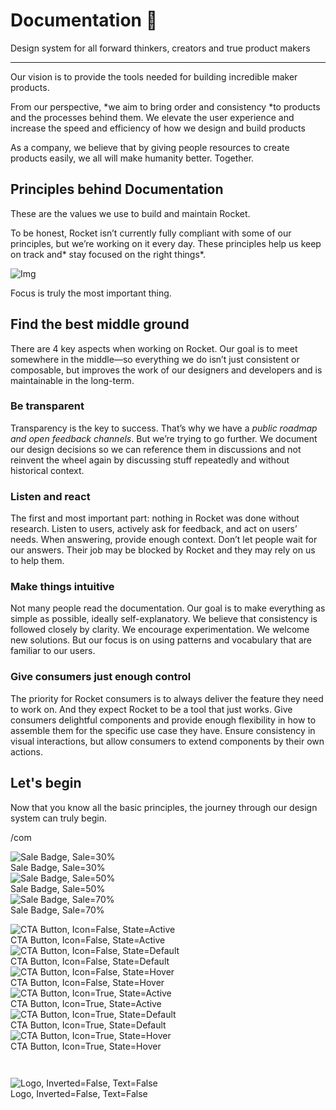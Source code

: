 
# Documentation 🚀

Design system for all forward thinkers, creators and true product makers

---

Our vision is to provide the tools needed for building incredible maker products.

From our perspective, *we aim to bring order and consistency *to products and the processes behind them. We elevate the user experience and increase the speed and efficiency of how we design and build products

As a company, we believe that by giving people resources to create products easily, we all will make humanity better. Together.

## Principles behind Documentation

These are the values we use to build and maintain Rocket.

To be honest, Rocket isn’t currently fully compliant with some of our principles, but we’re working on it every day. These principles help us keep on track and* stay focused on the right things*.

![Img](https://studio-assets.supernova.io/design-systems/14533/9289758a-6300-472a-bbc6-a57098081abf.jpeg?Expires=1990828800&Policy=eyJTdGF0ZW1lbnQiOlt7IlJlc291cmNlIjoiaHR0cHM6Ly9zdHVkaW8tYXNzZXRzLnN1cGVybm92YS5pby9kZXNpZ24tc3lzdGVtcy8xNDUzMy85Mjg5NzU4YS02MzAwLTQ3MmEtYmJjNi1hNTcwOTgwODFhYmYuanBlZyIsIkNvbmRpdGlvbiI6eyJEYXRlTGVzc1RoYW4iOnsiQVdTOkVwb2NoVGltZSI6MTk5MDgyODgwMH19fV19&Signature=E9DL6D-ZtS~4qaH18y5tnHC4gtpQUzZb85NmDFMuezn~MaWHPSumzBv6tXkxGqSgGyKh~9FaYnbfHkcJhU~4F~jdbuY70gbRxUpvnBtyCpz8o0mci-d2A9WoIZ3RGl11izD3c2WMfUaKhSaFlUw8cTGP-9vrqeUi58O2P4zYT9eAeyvOIFzQXgIgljhxiB9mIVU5a4j1vDL8ntJpagEZukKRskOgMrrB4LNQ-nRsvXFF7W5C5EkdoZPZf4jFxcQu2Yj6M9-bqNBXubYMsYYhEXqvqUOAnYVaE59E5PSSe43HKv2gp1ajSJ3ttHtTtCITO8Vyfh1FoTl03Z18ki8iZg__&Key-Pair-Id=APKAJGK34LCCAUR7N6LA)

Focus is truly the most important thing.

## Find the best middle ground

There are 4 key aspects when working on Rocket. Our goal is to meet somewhere in the middle—so everything we do isn’t just consistent or composable, but improves the work of our designers and developers and is maintainable in the long-term.

### Be transparent

Transparency is the key to success. That’s why we have a *public roadmap and open feedback channels*. But we’re trying to go further. We document our design decisions so we can reference them in discussions and not reinvent the wheel again by discussing stuff repeatedly and without historical context.

### Listen and react

The first and most important part: nothing in Rocket was done without research. Listen to users, actively ask for feedback, and act on users’ needs. When answering, provide enough context. Don’t let people wait for our answers. Their job may be blocked by Rocket and they may rely on us to help them.

### Make things intuitive

Not many people read the documentation. Our goal is to make everything as simple as possible, ideally self-explanatory. We believe that consistency is followed closely by clarity. We encourage experimentation. We welcome new solutions. But our focus is on using patterns and vocabulary that are familiar to our users.

### Give consumers just enough control

The priority for Rocket consumers is to always deliver the feature they need to work on. And they expect Rocket to be a tool that just works. Give consumers delightful components and provide enough flexibility in how to assemble them for the specific use case they have. Ensure consistency in visual interactions, but allow consumers to extend components by their own actions.

## Let's begin

Now that you know all the basic principles, the journey through our design system can truly begin.

/com

  
![Sale Badge, Sale=30%](https://studio-assets.supernova.io/design-systems/14533/7711884a-5417-47f4-8e00-f8b498d936e7.png?Expires=1990828800&Policy=eyJTdGF0ZW1lbnQiOlt7IlJlc291cmNlIjoiaHR0cHM6Ly9zdHVkaW8tYXNzZXRzLnN1cGVybm92YS5pby9kZXNpZ24tc3lzdGVtcy8xNDUzMy83NzExODg0YS01NDE3LTQ3ZjQtOGUwMC1mOGI0OThkOTM2ZTcucG5nIiwiQ29uZGl0aW9uIjp7IkRhdGVMZXNzVGhhbiI6eyJBV1M6RXBvY2hUaW1lIjoxOTkwODI4ODAwfX19XX0_&Signature=EjojJYHCmkdgJ~BTAKmJtJZfLADGtGbf~D-R0ojCSrRBoEa0R8cU3ZJZp-TTW-U0lhUryroCEaz00DXraCsHRLscmNQcsxbf7t5C5sQ2qbcXvzwh8eFFIgDUxd0sxQz5yORFjx8NuyNPDct3lzTA8siXSPIOkhoGzKk81FTKo3eRk7v79Kcy90O-Bs0VC92qAHSPqYwHPZfLQncKVVvNJ1mm3~YljdhhevfH6swRih8fl5GaI1-eruBbc2z5Eqk-mngx-9udEnMcpnn9hje5bWeUeW~U5xtjoMSMgiSPUpdQQE0~5DVbyWgKKVuPp42JVIf7U9BjAKW64qiMkeR4gg__&Key-Pair-Id=APKAJGK34LCCAUR7N6LA)  
Sale Badge, Sale=30%  
![Sale Badge, Sale=50%](https://studio-assets.supernova.io/design-systems/14533/a156f1e9-0f3e-4afe-8521-1df74b1b050d.png?Expires=1990828800&Policy=eyJTdGF0ZW1lbnQiOlt7IlJlc291cmNlIjoiaHR0cHM6Ly9zdHVkaW8tYXNzZXRzLnN1cGVybm92YS5pby9kZXNpZ24tc3lzdGVtcy8xNDUzMy9hMTU2ZjFlOS0wZjNlLTRhZmUtODUyMS0xZGY3NGIxYjA1MGQucG5nIiwiQ29uZGl0aW9uIjp7IkRhdGVMZXNzVGhhbiI6eyJBV1M6RXBvY2hUaW1lIjoxOTkwODI4ODAwfX19XX0_&Signature=LUSYJiRLRcr2KUmiDI2G8rmgTtYMAZiRWGQcwAHuy4Wcd42bH8v~JueIU5Ty8qbKhrhLAJZ3Y~ICY69UEaQCfjZKG0q9UGqM87sX-WJHxNkuDbqdSkDIGMd0uXQGqXSbrzlU49Vtx~YQwFqP27xGGYu39A0SIFAr82P71Qn9ky6rR8ehybez9WZ2ho4hsij2A85~E4RdYJkmqSMhdUeqmiZQSihnGEVZS4NiemD3zF5EpdE7T~m-eVqszjngJUKx6YwtqavI9WfcoPKF9ezm44VPvTJ2lng7EtDofM2nbq5isoUz6Da-EjAlR5Y4jNmDmL7iVaWBbweEJ19UGb88qQ__&Key-Pair-Id=APKAJGK34LCCAUR7N6LA)  
Sale Badge, Sale=50%  
![Sale Badge, Sale=70%](https://studio-assets.supernova.io/design-systems/14533/02a53819-0217-4b8a-a7c9-c0749df359d9.png?Expires=1990828800&Policy=eyJTdGF0ZW1lbnQiOlt7IlJlc291cmNlIjoiaHR0cHM6Ly9zdHVkaW8tYXNzZXRzLnN1cGVybm92YS5pby9kZXNpZ24tc3lzdGVtcy8xNDUzMy8wMmE1MzgxOS0wMjE3LTRiOGEtYTdjOS1jMDc0OWRmMzU5ZDkucG5nIiwiQ29uZGl0aW9uIjp7IkRhdGVMZXNzVGhhbiI6eyJBV1M6RXBvY2hUaW1lIjoxOTkwODI4ODAwfX19XX0_&Signature=nNmWairwWyIWzQnpSiBCj~~CRG08hdbvS7m6o6dIzo-HEpHYe2oK7Mqq4LvcHu2l~6oWyH4Mw1wdW~PyzxtbpRmOZeRxxTFvKTiQmR9h8-Dh0g~PiGD79vMDCK~c2pw5bmvuuaYml0TozO4uDZ48oXTq904tIq58BENAfHpW97gxHm01Zh1QtGeRN9KYvkin3FyuqPyHzlOehcmySVwLgPVBeEj9XUT4MvrEkh6elxTOOwa0DFzaMGuo4j4XSxpZf5gzy-VN2PtSHZ4rgKF6LRfSUXaEEC7oTROF1d67qZTXT9JJqnEd2wzPKjgMlWNWKarWDnQ34DvCXfzQyQx32w__&Key-Pair-Id=APKAJGK34LCCAUR7N6LA)  
Sale Badge, Sale=70%  


  
![CTA Button, Icon=False, State=Active](https://studio-assets.supernova.io/design-systems/14533/604cf194-2560-4e6a-ae4a-0fe9a0e7de13.png?Expires=1990828800&Policy=eyJTdGF0ZW1lbnQiOlt7IlJlc291cmNlIjoiaHR0cHM6Ly9zdHVkaW8tYXNzZXRzLnN1cGVybm92YS5pby9kZXNpZ24tc3lzdGVtcy8xNDUzMy82MDRjZjE5NC0yNTYwLTRlNmEtYWU0YS0wZmU5YTBlN2RlMTMucG5nIiwiQ29uZGl0aW9uIjp7IkRhdGVMZXNzVGhhbiI6eyJBV1M6RXBvY2hUaW1lIjoxOTkwODI4ODAwfX19XX0_&Signature=chAc5pbfWGBtbe0LiOe5gCEl0ptywZ~AkVQoFdPiN6fHzz8NO~7P~0dMsR9Uf1F018DZCWJJ6fY60CjSrLsNdVVNFRaJA7TVH-u7Cpy~FkWL93Bgy1K28~em3siGGwHcKWK-LZ5VngoL5d0qPwEosbR04nLAvCMEPiyRcPkQ9G-zSyqD-FJFjYiEnGQxK5F~HByt9idwRV54Dl-cWm9nDFLrtGywgsstihk~S2Gh00s68MBEdt6Rl7jx0CUzaeHpHk1n9v7VugZ0FKiNpdP8VFj5tlYgiV~9mgHNIuOJakM0qyIYQb7qfs3cDvEOWfuy7p3br~s5QAXftK6UWi2CFw__&Key-Pair-Id=APKAJGK34LCCAUR7N6LA)  
CTA Button, Icon=False, State=Active  
![CTA Button, Icon=False, State=Default](https://studio-assets.supernova.io/design-systems/14533/81b8591a-f1a7-4b15-9cfd-4c1af574a518.png?Expires=1990828800&Policy=eyJTdGF0ZW1lbnQiOlt7IlJlc291cmNlIjoiaHR0cHM6Ly9zdHVkaW8tYXNzZXRzLnN1cGVybm92YS5pby9kZXNpZ24tc3lzdGVtcy8xNDUzMy84MWI4NTkxYS1mMWE3LTRiMTUtOWNmZC00YzFhZjU3NGE1MTgucG5nIiwiQ29uZGl0aW9uIjp7IkRhdGVMZXNzVGhhbiI6eyJBV1M6RXBvY2hUaW1lIjoxOTkwODI4ODAwfX19XX0_&Signature=m6ujZfX0Ceu07GTxel8XTy8E~P~GsIsibjFwXyvdCoYW3X15MHxmp1EJJJyn-WtUOM~L5f0VaVuJkEjKBtV~8QCvzS709NNgAjTlz5guiHbPOhbqsm390tNR5ll1zYqZmFT~IG1xgJQfNPu8RNPTlbHwPTPg7a~dW41jxK70LZ-aTJJnEkhLXVJ69RKlnE4g9b4612-OcZ03UTeRcjSjAYhaxIj7XcOgxahcQsFOni9ELsWi9hwYf52lP1vBGj4GwCufK5-xvQvYk9SQKseqGIIFDXzGFFX9v4ohZ7oN8mNzW53d29dAY6OUqelccpA8ToaXfzWAvHzN-ajU49dy~g__&Key-Pair-Id=APKAJGK34LCCAUR7N6LA)  
CTA Button, Icon=False, State=Default  
![CTA Button, Icon=False, State=Hover](https://studio-assets.supernova.io/design-systems/14533/0ab58209-6821-402e-b6cb-3f95b34a05e0.png?Expires=1990828800&Policy=eyJTdGF0ZW1lbnQiOlt7IlJlc291cmNlIjoiaHR0cHM6Ly9zdHVkaW8tYXNzZXRzLnN1cGVybm92YS5pby9kZXNpZ24tc3lzdGVtcy8xNDUzMy8wYWI1ODIwOS02ODIxLTQwMmUtYjZjYi0zZjk1YjM0YTA1ZTAucG5nIiwiQ29uZGl0aW9uIjp7IkRhdGVMZXNzVGhhbiI6eyJBV1M6RXBvY2hUaW1lIjoxOTkwODI4ODAwfX19XX0_&Signature=B8ttfjWME0yOwdqGSF~w8714yOYK1GGE0wte~Jc9VQwLC41WYYN06Gn84FW5fQoTTxcAmFaq37X27vsHVOtlmqQ0zchcTqkFI4azba06cpjZVGpDYGsDElyLtzpsDnbUmQRiLyxJB95vCjW4jjiEv4pz-~bvoPUwWNAQQdeLfhJaoV00soH3ugeFIQN0tTVA4dIiWxtYFGTz4CK5oMP44N5pxLbiRn3gcAc1k3KpftPLcRollXYhLJKPms9FoXOaZsa1GGMwyax1eRzRUMLGrTR50~JNAnqDMAZ8HmZpnybxdrCNOBtUnAwKgOXKFdPOZGsr2cZHMsn52nNiDiunqw__&Key-Pair-Id=APKAJGK34LCCAUR7N6LA)  
CTA Button, Icon=False, State=Hover  
![CTA Button, Icon=True, State=Active](https://studio-assets.supernova.io/design-systems/14533/38b6dc7b-6907-480e-b32f-152b9076f764.png?Expires=1990828800&Policy=eyJTdGF0ZW1lbnQiOlt7IlJlc291cmNlIjoiaHR0cHM6Ly9zdHVkaW8tYXNzZXRzLnN1cGVybm92YS5pby9kZXNpZ24tc3lzdGVtcy8xNDUzMy8zOGI2ZGM3Yi02OTA3LTQ4MGUtYjMyZi0xNTJiOTA3NmY3NjQucG5nIiwiQ29uZGl0aW9uIjp7IkRhdGVMZXNzVGhhbiI6eyJBV1M6RXBvY2hUaW1lIjoxOTkwODI4ODAwfX19XX0_&Signature=gEJBoPIiQTyNnIl4xzaQuZZf7RgOq5TEhK5GmMredol8OZ9iu-X70NvA9TWCNUaEKSqnMgnWiOrA7kyi63e7kvQEb-oxe5XCgQ03pSodTaLg185Jdq4Ek-Zpb~YOTfXX6wLOGRgB4ZfY1R4nac2WkP1ytXeOzpejT7VkhYkobxe3tBwi7JKIlaBm7my~S-dWG~nB1bMiqkJiX5OIdhXN4~kl4nbPFI7gaXwPcUUpTLeX9lfERzk6S5bOBpFrztUzobPqUQY0YEwIFSxDryz0pdMtKaNjdWhuJlS1UIozNNaaB5WTAmF4AHY4a2i73CyEQ7MGdVaCsqH4F8RBWoGS7w__&Key-Pair-Id=APKAJGK34LCCAUR7N6LA)  
CTA Button, Icon=True, State=Active  
![CTA Button, Icon=True, State=Default](https://studio-assets.supernova.io/design-systems/14533/8925d621-9dfc-4ca4-817b-ceb29c157526.png?Expires=1990828800&Policy=eyJTdGF0ZW1lbnQiOlt7IlJlc291cmNlIjoiaHR0cHM6Ly9zdHVkaW8tYXNzZXRzLnN1cGVybm92YS5pby9kZXNpZ24tc3lzdGVtcy8xNDUzMy84OTI1ZDYyMS05ZGZjLTRjYTQtODE3Yi1jZWIyOWMxNTc1MjYucG5nIiwiQ29uZGl0aW9uIjp7IkRhdGVMZXNzVGhhbiI6eyJBV1M6RXBvY2hUaW1lIjoxOTkwODI4ODAwfX19XX0_&Signature=Ye21P3qEV-oufPNaSFLvN0yMai~Zqxy-p~IZiOuwTNFpyzjyp1Bdy7O57Wdnq~96F39ghAisz4M~pZjfs5kZHKQwVxTTqbdKZ1BLOjY8C6v6Ch4qGInZoSXD9YOD-RrE5pMZMy~KukqqzBDCYxpOdR9FUkeMSzDrGdWA7s1vyDdWJZ9BUnlMY7j35EUMwFGWB1TN3E4yo-EjNnOG40ecRbb278NkQu2VF2MZxEpB0DkwyNrruA-0gXEGKbEU0S4P38SS2eG8ZZkq2xzTsR6DSshwj8tiEBNUp5B61Sg0hfZ1paUU20-X598N86VUlOrC3SzbqunnIo2vEsZE138n9w__&Key-Pair-Id=APKAJGK34LCCAUR7N6LA)  
CTA Button, Icon=True, State=Default  
![CTA Button, Icon=True, State=Hover](https://studio-assets.supernova.io/design-systems/14533/de7e1a2a-b53a-451d-a496-5b6b2ffce171.png?Expires=1990828800&Policy=eyJTdGF0ZW1lbnQiOlt7IlJlc291cmNlIjoiaHR0cHM6Ly9zdHVkaW8tYXNzZXRzLnN1cGVybm92YS5pby9kZXNpZ24tc3lzdGVtcy8xNDUzMy9kZTdlMWEyYS1iNTNhLTQ1MWQtYTQ5Ni01YjZiMmZmY2UxNzEucG5nIiwiQ29uZGl0aW9uIjp7IkRhdGVMZXNzVGhhbiI6eyJBV1M6RXBvY2hUaW1lIjoxOTkwODI4ODAwfX19XX0_&Signature=L3QEr7zyq2SKFTSa~4MMJ8NhqiwyEBYFN3WxRJGlAqGv4pupMWez9lL7MD18GFn2AYk1UORTEKSMEeiRvGRnjDKc2CfySkJADqOgug5p1FOuvAkugklN3gusw9UDBG7bL4yZrm7F9RSIAJ-cjGDE6hjOIkT8CusuF0rfqM8zzE1Is6S21eF9kl1HfKdzeExNON9Wk2MpS6ifmq-KdfvKLNOGjMqWsbFGPpT9YRqLtKPLDvkxHn43CUzZfqAXlSiJPA5Qejx53b5HqG7In45wpPd3cEUwPMh4DfL1jlyjj3XvDpvz~VX4-T6u0OSbRyfitKfaCGghdGTMQAhs24LIiw__&Key-Pair-Id=APKAJGK34LCCAUR7N6LA)  
CTA Button, Icon=True, State=Hover  


```javascript  
  
```

  
![Logo, Inverted=False, Text=False](https://studio-assets.supernova.io/design-systems/14533/40117e1d-1c54-4fc8-a028-92f4dd2517a8.png?Expires=1990828800&Policy=eyJTdGF0ZW1lbnQiOlt7IlJlc291cmNlIjoiaHR0cHM6Ly9zdHVkaW8tYXNzZXRzLnN1cGVybm92YS5pby9kZXNpZ24tc3lzdGVtcy8xNDUzMy80MDExN2UxZC0xYzU0LTRmYzgtYTAyOC05MmY0ZGQyNTE3YTgucG5nIiwiQ29uZGl0aW9uIjp7IkRhdGVMZXNzVGhhbiI6eyJBV1M6RXBvY2hUaW1lIjoxOTkwODI4ODAwfX19XX0_&Signature=g80UeFLJEeAk9vSHwLqQG~kVTja4DVQaduRy9Qf6-Fv7F1qEvkTYczZfAPo~XydEyADF1DwBIjhz37nusMaRNhdi-bQ91DosHqel5zXN2Lq8IoaCPZwn0CjuZmEwxrfl5MV4RNQVjIXCz37Lod37de1mKYmhLZMBzQyapiTYDr1iyk1u-Uugm66GRaY6llgfeRaPxvR2U3nMsgNFL9kZpAKVk04nGcN5cJmLnfSNOTJoSn2w9tWHxSjv1p9wntWaOR5RacHv94TM-XvXTfRjCC7KKGek9M82Dus9J2g2oYaXHiRn~M-Xcyz8LxhBhyNdgEMXGogNm9TrRdo-fmsk6w__&Key-Pair-Id=APKAJGK34LCCAUR7N6LA)  
Logo, Inverted=False, Text=False  


  
  
